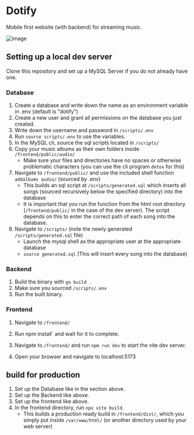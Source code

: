# Dotify
Mobile first website (with backend) for streaming music.

![image](https://github.com/eilefsen/dotify/assets/95104378/1387bb97-463e-4b6b-b44d-)


## Setting up a local dev server
Clone this repository and set up a MySQL Server if you do not already have one.

### Database
1. Create a database and write down the name as an environment variable in .env (default is "dotify")
2. Create a new user and grant all permissions on the database you just created.
3. Write down the username and password in `/scripts/.env`
4. Run `source scripts/.env` to use the variables.
5. In the MySQL cli, source the sql scripts located in `/scripts/`
6. Copy your music albums as their own folders inside `/frontend/public/audio/`
    * Make sure your files and directories have no spaces or otherwise problematic characters (you can use the cli program `detox` for this)
8. Navigate to `/frontend/public/` and use the included shell function `addalbums audio/` (sourced by .env)
   * This builds an sql script at `/scripts/generated.sql` which inserts all songs (sourced recursively below the specified directory) into the database
   * It is important that you run the function from the html root directory (`/frontend/public/` in the case of the dev server). The script depends on this to enter the correct path of each song into the database.
10. Navigate to `/scripts/` (note the newly generated `/scripts/generated.sql` file)
    * Launch the mysql shell as the appropriate user at the appropriate database
    * `source generated.sql` (This will insert every song into the database)
### Backend
1. Build the binary with `go build .`
2. Make sure you sourced `/scripts/.env`
3. Run the built binary.

### Frontend
1. Navigate to `/frontend/`
2. Run npm install` and wait for it to complete.

3. Navigate to `/frontend/` and run `npm run dev` to start the vite dev server.
4. Open your browser and navigate to localhost:5173

## build for production

1. Set up the Database like in the section above.
2. Set up the Backend like above.
3. Set up the frontend like above.
4. In the frontend directory, run `npx vite build`.
   * This builds a production ready build in `/frontend/dist/`, which you simply put inside `/var/www/html/` (or another directory used by your web server)
